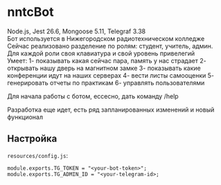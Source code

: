 # nntcBot
Node.js, Jest 26.6, Mongoose 5.11, Telegraf 3.38\
Бот используется в Нижегородском радиотехническом колледже\
Сейчас реализовано разделение по ролям: студент, учитель, админ.\
Для каждой роли своя клавиатура и свой уровень привелегий\
Умеет:
1- показывать какая сейчас пара, память у нас страдает
2- открывать нашу дверь на магнитном замке
3- показывать какие конференции идут на наших серверах
4- вести листы самооценки
5- генерировать отчеты по практикам
6- управлять пользователями

Для начала работы с ботом, ессесно, дать команду /help

Разработка еще идет, есть ряд запланированных изменений и новый функционал

## Настройка

`resources/config.js`:

```
module.exports.TG_TOKEN = "<your-bot-token>";
module.exports.TG_ADMIN_ID = "<your-telegram-id>;
```
